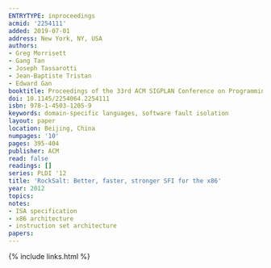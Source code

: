 ```yaml
---
ENTRYTYPE: inproceedings
acmid: '2254111'
added: 2019-07-01
address: New York, NY, USA
authors:
- Greg Morrisett
- Gang Tan
- Joseph Tassarotti
- Jean-Baptiste Tristan
- Edward Gan
booktitle: Proceedings of the 33rd ACM SIGPLAN Conference on Programming Language Design and Implementation
doi: 10.1145/2254064.2254111
isbn: 978-1-4503-1205-9
keywords: domain-specific languages, software fault isolation
layout: paper
location: Beijing, China
numpages: '10'
pages: 395-404
publisher: ACM
read: false
readings: []
series: PLDI '12
title: 'RockSalt: Better, faster, stronger SFI for the x86'
year: 2012
topics:
notes:
- ISA specification
- x86 architecture
- instruction set architecture
papers:
---
```


{% include links.html %}
